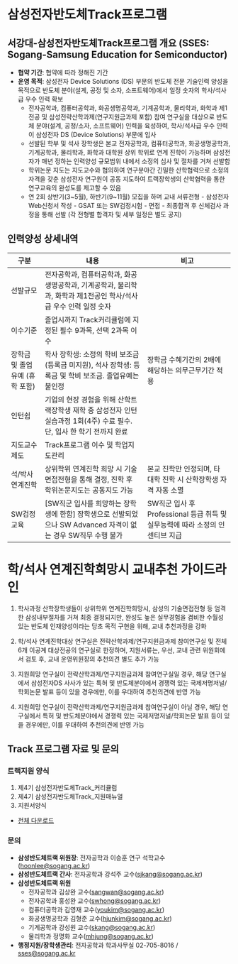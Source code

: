 
# 삼성전자반도체Track프로그램

## 서강대-삼성전자반도체Track프로그램 개요 (SSES: Sogang-Samsung Education for Semiconductor)

- **협약 기간**: 협약에 따라 정해진 기간
- **운영 목적**: 삼성전자 Device Solutions (DS) 부문의 반도체 전문 기술인력 양성을 목적으로 반도체 분야(설계, 공정 및 소자, 소프트웨어)에서 일정 숫자의 학사/석사급 우수 인력 확보
  - 전자공학과, 컴퓨터공학과, 화공생명공학과, 기계공학과, 물리학과, 화학과 제1전공 및 삼성전략산학과제(연구지원금과제 포함) 참여 연구실을 대상으로 반도체 분야(설계, 공정/소자, 소프트웨어) 인력을 육성하여, 학사/석사급 우수 인력이 삼성전자 DS (Device Solutions) 부문에 입사
  - 선발된 학부 및 석사 장학생은 본교 전자공학과, 컴퓨터공학과, 화공생명공학과, 기계공학과, 물리학과, 화학과 대학원 상위 학위로 연계 진학이 가능하며 삼성전자가 매년 정하는 인력양성 규모범위 내에서 소정의 심사 및 절차를 거쳐 선발함
  - 학위논문 지도는 지도교수와 협의하여 연구분야간 긴밀한 산학협력으로 소정의 자격을 갖춘 삼성전자 연구원이 공동 지도하여 트랙장학생의 산학협력을 통한 연구교육의 완성도를 제고할 수 있음
  - 연 2회 상반기(3~5월), 하반기(9~11월) 모집을 하며 교내 서류전형 - 삼성전자Web신청서 작성 - GSAT 또는 SW검정시험 - 면접 - 최종합격 후 신체검사 과정을 통해 선발 (각 전형별 합격자 및 세부 일정은 별도 공지)

## 인력양성 상세내역

| 구분                    | 내용                                                                                                    | 비고                                 |
|-------------------------|---------------------------------------------------------------------------------------------------------|--------------------------------------|
| 선발규모                | 전자공학과, 컴퓨터공학과, 화공생명공학과, 기계공학과, 물리학과, 화학과 제1전공인 학사/석사급 우수 인력 일정 숫자 |                                      |
| 이수기준                | 졸업시까지 Track커리큘럼에 지정된 필수 9과목, 선택 2과목 이수                                          |                                      |
| 장학금 및 졸업유예 (휴학 포함) | 학사 장학생: 소정의 학비 보조금(등록금 미지원), 석사 장학생: 등록금 및 학비 보조금. 졸업유예는 불인정 | 장학금 수혜기간의 2배에 해당하는 의무근무기간 적용 |
| 인턴쉽                  | 기업의 현장 경험을 위해 산학트랙장학생 재학 중 삼성전자 인턴실습과정 1회(4주) 수료 필수. 단, 입사 한 학기 전까지 완료 |                                      |
| 지도교수제도            | Track프로그램 이수 및 학업지도관리                                                                       |                                      |
| 석/박사 연계진학         | 상위학위 연계진학 희망 시 기술면접전형을 통해 결정, 진학 후 학위논문지도는 공동지도 가능                 | 본교 진학만 인정되며, 타 대학 진학 시 산학장학생 자격 자동 소멸 |
| SW검정 교육             | [SW직군 입사를 희망하는 장학생에 한함] 장학생으로 선발되었으나 SW Advanced 자격이 없는 경우 SW직무 수행 불가 | SW직군 입사 후 Professional 등급 취득 및 실무능력에 따라 소정의 인센티브 지급 |

# 학/석사 연계진학희망시 교내추천 가이드라인

1. 학사과정 산학장학생들이 상위학위 연계진학희망시, 삼성의 기술면접전형 등 엄격한 삼성내부절차를 거쳐 최종 결정되지만, 완성도 높은 실무경험을 겸비한 수월성 있는 반도체 인재양성이라는 당초 목적 구현을 위해, 교내 추천과정을 강화

2. 학/석사 연계진학대상 연구실은 전략산학과제/연구지원금과제 참여연구실 및 전체 6개 이공계 대상전공의 연구실로 한정하며, 지원서류는, 우선, 교내 관련 위원회에서 검토 후, 교내 운영위원장의 추천의견 별도 추가 가능

3. 지원희망 연구실이 전략산학과제/연구지원금과제 참여연구실일 경우, 해당 연구실에서 삼성전자DS 사사가 있는 특허 및 반도체분야에서 경쟁력 있는 국제저명저널/학회논문 발표 등이 있을 경우에만, 이를 우대하여 추천의견에 반영 가능

4. 지원희망 연구실이 전략산학과제/연구지원금과제 참여연구실이 아닐 경우, 해당 연구실에서 특허 및 반도체분야에서 경쟁력 있는 국제저명저널/학회논문 발표 등이 있을 경우에만, 이를 우대하여 추천의견에 반영 가능

## Track 프로그램 자료 및 문의

### 트랙지원 양식
1. 제4기 삼성전자반도체Track_커리큘럼
2. 제4기 삼성전자반도체Track_지원매뉴얼
3. 지원서양식
- [전체 다운로드](https://drive.google.com/drive/folders/11hp2Fx4D6dNFfRusCAm2DJykydO1sLD4?usp=sharing)

### 문의

- **삼성반도체트랙 위원장**: 전자공학과 이승훈 연구 석학교수(hoonlee@sogang.ac.kr)
- **삼성반도체트랙 간사**: 전자공학과 강석주 교수(sjkang@sogang.ac.kr)
- **삼성반도체트랙 위원**
  - 전자공학과 김상완 교수(sangwan@sogang.ac.kr)
  - 전자공학과 홍성완 교수(swhong@sogang.ac.kr)
  - 컴퓨터공학과 김영재 교수(youkim@sogang.ac.kr)
  - 화공생명공학과 김형준 교수(hjunkim@sogang.ac.kr)
  - 기계공학과 강성원 교수(skang@sogang.ac.kr)
  - 물리학과 정명화 교수(mhjung@sogang.ac.kr)
- **행정지원/장학생관리**: 전자공학과 학과사무실 02-705-8016 / sses@sogang.ac.kr
